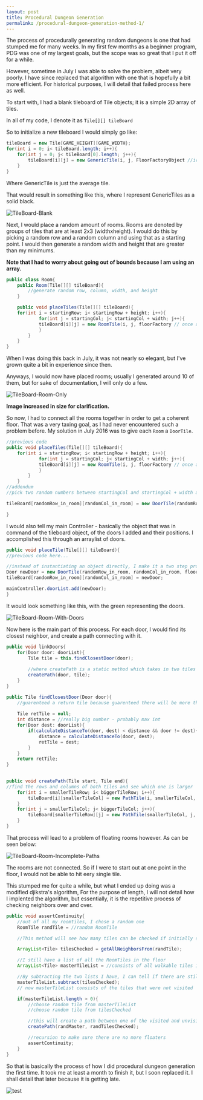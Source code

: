 ```yaml
---
layout: post
title: Procedural Dungeon Generation 
permalink: /procedural-dungeon-generation-method-1/
---
```


The process of procedurally generating random dungeons is one that had stumped me for many weeks. In my first few months as a beginner program, PDG was one of my largest goals, but the scope was so great that I put it off for a while. 

However, sometime in July I was able to solve the problem, albeit very poorly. I have since replaced that algorithm with one that is hopefully a bit more efficient. For historical purposes, I will detail that failed process here as well.

To start with, I had a blank tileboard of Tile objects; it is a simple 2D array of tiles. 

In all of my code, I denote it as ```Tile[][] tileBoard```

So to initialize a new tileboard I would simply go like:

```java
tileBoard = new Tile[GAME_HEIGHT][GAME_WIDTH};
for(int i = 0; i< tileBoard.length; i++){
	for(int j = 0; j< tileBoard[0].length; j++){
		tileBoard[i][j] = new GenericTile(i, j, FloorFactoryObject //irrelevant as of now
	}
}
```
Where GenericTile is just the average tile. 

That would result in something like this, where I represent GenericTiles as a solid black. 

![TileBoard-Blank]({{site.baseurl}}/images/pdg-blank-tileboard.png)

Next, I would place a random amount of rooms. Rooms are denoted by groups of tiles that are at least 2x3 (widthxheight). I would do this by picking a random row and a random column and using that as a starting point. I would then generate a random width and height that are greater than my minimums. 

**Note that I had to worry about going out of bounds because I am using an array.**

```java
public class Room{
	public Room(Tile[][] tileBoard){
		//generate random row, column, width, and height		
	}

	public void placeTiles(Tile[][] tileBoard){
	for(int i = startingRow; i< startingRow + height; i++){
			for(int j = startingCol; j< startingCol + width; j++){
			tileBoard[i][j] = new RoomTile(i, j, floorFactory // once again, don't worry about this object)
			}
		}	
	}
} 
```
When I was doing this back in July, it was not nearly so elegant, but I've grown quite a bit in experience since then.

Anyways, I would now have placed rooms; usually I generated around 10 of them, but for sake of documentation, I will only do a few. 

![TileBoard-Room-Only]({{site.baseurl}}/images/pdg-tileboard-only-rooms.png)	

**Image increased in size for clarification.**

So now, I had to connect all the rooms together in order to get a coherent floor. That was a very taxing goal, as I had never encountered such a problem before. My solution in July 2016 was to give each ```Room``` a ```DoorTile```.

```java
//previous code
public void placeTiles(Tile[][] tileBoard){
	for(int i = startingRow; i< startingRow + height; i++){
			for(int j = startingCol; j< startingCol + width; j++){
			tileBoard[i][j] = new RoomTile(i, j, floorFactory // once again, don't worry about this object)
			}
		}	
	}
//addendum
//pick two random numbers between startingCol and startingCol + width and startingRow and startingRow + height. 

tileBoard[randomRow_in_room][randomCol_in_room] = new DoorTile(randomRow_in_room, randomCol_in_room, floorFactory //every time this object is mentioned, it is outside the scope of this documentation as of Jan. 2017);

}
```

I would also tell my main Controller - basically the object that was in command of the tileboard object, of the doors I added and their positions. I accomplished this through an arraylist of doors. 

```java
public void placeTile(Tile[][] tileBoard){
//previous code here...

//instead of instantiating an object directly, I make it a two step process so I can add to my list
Door newDoor = new DoorTile(randomRow_in_room, randomCol_in_room, floorFactory);
tileBoard[randomRow_in_room][randomCol_in_room] = newDoor;

mainController.doorList.add(newDoor);
}
```
It would look something like this, with the green representing the doors.

![TileBoard-Room-With-Doors]({{site.baseurl}}/images/pdg-tileboard-room-with-doors.png)

Now here is the main part of this process. For each door, I would find its closest neighbor, and create a path connecting with it. 

```java 
public void linkDoors{
	for(Door door: doorList){
		Tile tile = this.findClosestDoor(door);
		
		//where createPath is a static method which takes in two tiles and makes a path between them 
		createPath(door, tile);
	}
}

public Tile findClosestDoor(Door door){
	//guarenteed a return tile because guarenteed there will be more than 1 door because guarenteed there will be more than 1 room
	
	Tile retTile = null;
	int distance = //really big number - probably max int
	for(Door dest: doorList){
		if(calculateDistanceTo(door, dest) < distance && door != dest){
			distance = calculateDistanceTo(door, dest);
			retTile = dest;
		}
	}
	return retTile;
}
	

public void createPath(Tile start, Tile end){
//find the rows and columns of both tiles and see which one is larger
	for(int i = smallerTileRow; i< biggerTileRow; i++){
		tileBoard[i][smallerTileCol] = new PathTile(i, smallerTileCol, floorFactory);
	}
	for(int j = smallerTileCol; j< biggerTileCol; j++){
		tileBoard[smallerTileRow][j] = new PathTile(smallerTileCol, j, floorFactory);
	}
}
```

That process will lead to a problem of floating rooms however. As can be seen below:

![TileBoard-Room-Incomplete-Paths]({{site.baseurl}}/images/pdg-tileboard-rooms-incomplete-paths.png)	

The rooms are not connected. So if I were to start out at one point in the floor, I would not be able to hit eery single tile. 

This stumped me for quite a while, but what I ended up doing was a modified djikstra's algorithm, For the purpose of length, I will not detail how I implented the algorithm, but essentially, it is the repetitive process of checking neighbors over and over. 

```java
public void assertContinuity{
	//out of all my roomtiles, I chose a random one
	RoomTile randTile = //random RoomTile

	//This method will see how many tiles can be checked if initially started from randTile. The algorithm will first check randTiles neighbors, then its neighbors neighbors. If the neighbors are RoomTiles or PathTiles or any walkable tile, then it will add it to the list of tilesChecked. If not, it will do nothing. 

	ArrayList<Tile> tilesChecked = getAllNeighborsFrom(randTile);

	//I still have a list of all the RoomTiles in the floor
	ArrayList<Tile> masterTileList = //consists of all walkable tiles in the floor

	//By subtracting the two lists I have, I can tell if there are still more tiles that can be walked on that have not been hit
	masterTileList.subtract(tilesChecked);
	// now masterTileList consists of the tiles that were not visited 

	if(masterTileList.length > 0){
		//choose random tile from masterTileList
		//choose random tile from tilesChecked

		//this will create a path between one of the visited and unvisited tiles
		createPath(randMaster, randTilesChecked);

		//recursion to make sure there are no more floaters
		assertContinuity;
	}	
}
```

So that is basically the process of how I did procedural dungeon generation the first time. It took me at least a month to finish it, but I soon replaced it. I shall detail that later because it is getting late.


![test]({{site.baseurl}}/images/treekodefaultdown.png)
